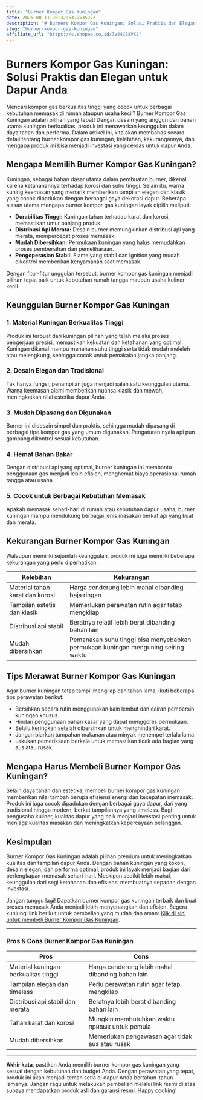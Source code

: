 ```yaml
---
title: "Burner Kompor Gas Kuningan"
date: 2025-08-11T20:32:53.753527Z
description: "# Burners Kompor Gas Kuningan: Solusi Praktis dan Elegan untuk Dapur Anda..."
slug: "burner-kompor-gas-kuningan"
affiliate_url: "https://s.shopee.co.id/7V44C68VX2"
---
```

# Burners Kompor Gas Kuningan: Solusi Praktis dan Elegan untuk Dapur Anda

Mencari kompor gas berkualitas tinggi yang cocok untuk berbagai kebutuhan memasak di rumah ataupun usaha kecil? Burner Kompor Gas Kuningan adalah pilihan yang tepat! Dengan desain yang anggun dan bahan utama kuningan berkualitas, produk ini menawarkan keunggulan dalam daya tahan dan performa. Dalam artikel ini, kita akan membahas secara detail tentang burner kompor gas kuningan, kelebihan, kekurangannya, dan mengapa produk ini bisa menjadi investasi yang cerdas untuk dapur Anda.

## Mengapa Memilih Burner Kompor Gas Kuningan?

Kuningan, sebagai bahan dasar utama dalam pembuatan burner, dikenal karena ketahanannya terhadap korosi dan suhu tinggi. Selain itu, warna kuning keemasan yang menarik memberikan tampilan elegan dan klasik yang cocok dipadukan dengan berbagai gaya dekorasi dapur. Beberapa alasan utama mengapa burner kompor gas kuningan layak dipilih meliputi:

- **Durabilitas Tinggi:** Kuningan tahan terhadap karat dan korosi, memastikan umur panjang produk.
- **Distribusi Api Merata:** Desain burner memungkinkan distribusi api yang merata, mempercepat proses memasak.
- **Mudah Dibersihkan:** Permukaan kuningan yang halus memudahkan proses pembersihan dan pemeliharaan.
- **Pengoperasian Stabil:** Flame yang stabil dan ignition yang mudah dikontrol memberikan kenyamanan saat memasak.

Dengan fitur-fitur unggulan tersebut, burner kompor gas kuningan menjadi pilihan tepat baik untuk kebutuhan rumah tangga maupun usaha kuliner kecil.

## Keunggulan Burner Kompor Gas Kuningan

### 1. Material Kuningan Berkualitas Tinggi

Produk ini terbuat dari kuningan pilihan yang telah melalui proses pengerjaan presisi, memastikan kekuatan dan ketahanan yang optimal. Kuningan dikenal mampu menahan suhu tinggi serta tidak mudah meleleh atau melengkung, sehingga cocok untuk pemakaian jangka panjang.

### 2. Desain Elegan dan Tradisional

Tak hanya fungsi, penampilan juga menjadi salah satu keunggulan utama. Warna keemasan alami memberikan nuansa klasik dan mewah, meningkatkan nilai estetika dapur Anda.

### 3. Mudah Dipasang dan Digunakan

Burner ini didesain simpel dan praktis, sehingga mudah dipasang di berbagai tipe kompor gas yang umum digunakan. Pengaturan nyala api pun gampang dikontrol sesuai kebutuhan.

### 4. Hemat Bahan Bakar

Dengan distribusi api yang optimal, burner kuningan ini membantu penggunaan gas menjadi lebih efisien, menghemat biaya operasional rumah tangga atau usaha.

### 5. Cocok untuk Berbagai Kebutuhan Memasak

Apakah memasak sehari-hari di rumah atau kebutuhan dapur usaha, burner kuningan mampu mendukung berbagai jenis masakan berkat api yang kuat dan merata.

## Kekurangan Burner Kompor Gas Kuningan

Walaupun memiliki sejumlah keunggulan, produk ini juga memiliki beberapa kekurangan yang perlu diperhatikan:

| Kelebihan | Kekurangan |
|------------|--------------|
| Material tahan karat dan korosi | Harga cenderung lebih mahal dibanding baja ringan |
| Tampilan estetis dan klasik | Memerlukan perawatan rutin agar tetap mengkilap |
| Distribusi api stabil | Beratnya relatif lebih berat dibanding bahan lain |
| Mudah dibersihkan | Pemanasan suhu tinggi bisa menyebabkan permukaan kuningan menguning seiring waktu |

## Tips Merawat Burner Kompor Gas Kuningan

Agar burner kuningan tetap tampil mengilap dan tahan lama, ikuti beberapa tips perawatan berikut:

- Bersihkan secara rutin menggunakan kain lembut dan cairan pembersih kuningan khusus.
- Hindari penggunaan bahan kasar yang dapat menggores permukaan.
- Selalu keringkan setelah dibersihkan untuk menghindari karat.
- Jangan biarkan tumpahan makanan atau minyak menempel terlalu lama.
- Lakukan pemeriksaan berkala untuk memastikan tidak ada bagian yang aus atau rusak.

## Mengapa Harus Membeli Burner Kompor Gas Kuningan?

Selain daya tahan dan estetika, membeli burner kompor gas kuningan memberikan nilai tambah berupa efisiensi energi dan kecepatan memasak. Produk ini juga cocok dipadukan dengan berbagai gaya dapur, dari yang tradisional hingga modern, berkat tampilannya yang timeless. Bagi pengusaha kuliner, kualitas dapur yang baik menjadi investasi penting untuk menjaga kualitas masakan dan meningkatkan kepercayaan pelanggan.

## Kesimpulan

Burner Kompor Gas Kuningan adalah pilihan premium untuk meningkatkan kualitas dan tampilan dapur Anda. Dengan bahan kuningan yang kokoh, desain elegan, dan performa optimal, produk ini layak menjadi bagian dari perlengkapan memasak sehari-hari. Meskipun sedikit lebih mahal, keunggulan dari segi ketahanan dan efisiensi membuatnya sepadan dengan investasi.

Jangan tunggu lagi! Dapatkan burner kompor gas kuningan terbaik dan buat proses memasak Anda menjadi lebih menyenangkan dan efisien. Segera kunjungi link berikut untuk pembelian yang mudah dan aman: [Klik di sini untuk membeli Burner Kompor Gas Kuningan](https://s.shopee.co.id/7V44C68VX2).

---

### Pros & Cons Burner Kompor Gas Kuningan

| **Pros** | **Cons** |
|------------|--------------|
| Material kuningan berkualitas tinggi | Harga cenderung lebih mahal dibanding bahan lain |
| Tampilan elegan dan timeless | Perlu perawatan rutin agar tetap mengkilap |
| Distribusi api stabil dan merata | Beratnya lebih berat dibanding bahan lain |
| Tahan karat dan korosi | Mungkin membutuhkan waktu привык untuk pemula |
| Mudah dibersihkan | Memerlukan pengawasan agar tidak aus atau rusak |

---

**Akhir kata**, pastikan Anda memilih burner kompor gas kuningan yang sesuai dengan kebutuhan dan budget Anda. Dengan perawatan yang tepat, produk ini akan menjadi teman setia di dapur Anda bertahun-tahun lamanya. Jangan ragu untuk melakukan pembelian melalui link resmi di atas supaya mendapatkan produk asli dan garansi resmi. Happy cooking!